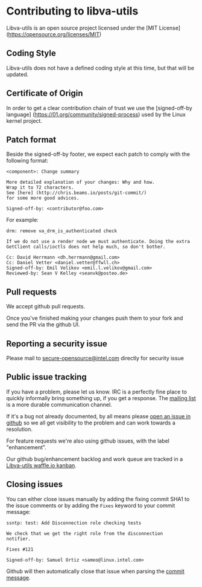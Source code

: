 # Contributing to libva-utils

Libva-utils is an open source project licensed under the [MIT License] (https://opensource.org/licenses/MIT)

## Coding Style

Libva-utils does not have a defined coding style at this time, but that will be updated.

## Certificate of Origin

In order to get a clear contribution chain of trust we use the [signed-off-by language] (https://01.org/community/signed-process)
used by the Linux kernel project.  
## Patch format

Beside the signed-off-by footer, we expect each patch to comply with the following format:

```
<component>: Change summary

More detailed explanation of your changes: Why and how.
Wrap it to 72 characters.
See [here] (http://chris.beams.io/posts/git-commit/)
for some more good advices.

Signed-off-by: <contributor@foo.com>
```

For example:

```
drm: remove va_drm_is_authenticated check
    
If we do not use a render node we must authenticate. Doing the extra
GetClient calls/ioctls does not help much, so don't bother.
    
Cc: David Herrmann <dh.herrmann@gmail.com>
Cc: Daniel Vetter <daniel.vetter@ffwll.ch>
Signed-off-by: Emil Velikov <emil.l.velikov@gmail.com>
Reviewed-by: Sean V Kelley <seanvk@posteo.de>
```

## Pull requests

We accept github pull requests.

Once you've finished making your changes push them to your fork and send the PR via the github UI.

## Reporting a security issue

Please mail to secure-opensource@intel.com directly for security issue

## Public issue tracking

If you have a problem, please let us know.  IRC is a perfectly fine place
to quickly informally bring something up, if you get a response.  The
[mailing list](https://lists.01.org/mailman/listinfo/intel-vaapi-media)
is a more durable communication channel.

If it's a bug not already documented, by all means please [open an
issue in github](https://github.com/intel/libva-utils/issues/new) so we all get visibility
to the problem and can work towards a resolution.

For feature requests we're also using github issues, with the label
"enhancement".

Our github bug/enhancement backlog and work queue are tracked in a
[Libva-utils waffle.io kanban](https://waffle.io/intel/libva-utils).

## Closing issues

You can either close issues manually by adding the fixing commit SHA1 to the issue
comments or by adding the `Fixes` keyword to your commit message:

```
ssntp: test: Add Disconnection role checking tests

We check that we get the right role from the disconnection
notifier.

Fixes #121

Signed-off-by: Samuel Ortiz <sameo@linux.intel.com>
```

Github will then automatically close that issue when parsing the
[commit message](https://help.github.com/articles/closing-issues-via-commit-messages/).

